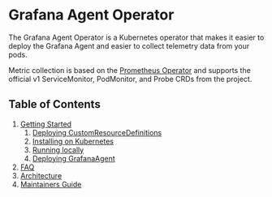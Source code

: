 # Grafana Agent Operator

The Grafana Agent Operator is a Kubernetes operator that makes it easier to
deploy the Grafana Agent and easier to collect telemetry data from your pods.

Metric collection is based on the [Prometheus
Operator](https://github.com/prometheus-operator/prometheus-operator) and
supports the official v1 ServiceMonitor, PodMonitor, and Probe CRDs from the
project.

## Table of Contents

1. [Getting Started](./getting-started.md)
    1. [Deploying CustomResourceDefinitions](./getting-started.md#deploying-customresourcedefinitions)
    2. [Installing on Kubernetes](./getting-started.md#installing-on-kubernetes)
    3. [Running locally](./getting-started.md#running-locally)
    4. [Deploying GrafanaAgent](./getting-started.md#deploying-grafanagent)
2. [FAQ](./faq.md)
3. [Architecture](./architecture.md)
4. [Maintainers Guide](./maintainers-guide.md)
